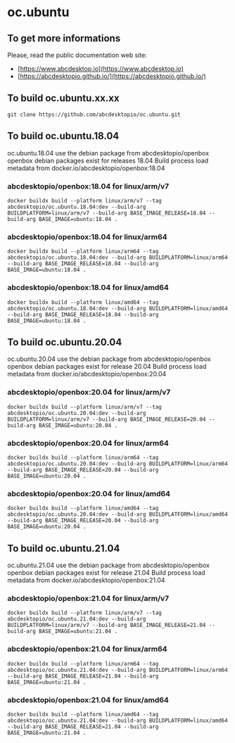 # oc.ubuntu

## To get more informations

Please, read the public documentation web site:
* [https://www.abcdesktop.io](https://www.abcdesktop.io)
* [https://abcdesktopio.github.io/](https://abcdesktopio.github.io/)


## To build oc.ubuntu.xx.xx

```
git clone https://github.com/abcdesktopio/oc.ubuntu.git
```

## To build oc.ubuntu.18.04

oc.ubuntu.18.04 use the debian package from abcdesktopio/openbox
openbox debian packages exist for releases 18.04
Build process load metadata from docker.io/abcdesktopio/openbox:18.04

### abcdesktopio/openbox:18.04 for linux/arm/v7

```
docker buildx build --platform linux/arm/v7 --tag abcdesktopio/oc.ubuntu.18.04:dev --build-arg BUILDPLATFORM=linux/arm/v7 --build-arg BASE_IMAGE_RELEASE=18.04 --build-arg BASE_IMAGE=ubuntu:18.04 .
```

### abcdesktopio/openbox:18.04 for linux/arm64

```
docker buildx build --platform linux/arm64 --tag abcdesktopio/oc.ubuntu.18.04:dev --build-arg BUILDPLATFORM=linux/arm64 --build-arg BASE_IMAGE_RELEASE=18.04 --build-arg BASE_IMAGE=ubuntu:18.04 .
```

### abcdesktopio/openbox:18.04 for linux/amd64

```
docker buildx build --platform linux/amd64 --tag abcdesktopio/oc.ubuntu.18.04:dev --build-arg BUILDPLATFORM=linux/amd64 --build-arg BASE_IMAGE_RELEASE=18.04 --build-arg BASE_IMAGE=ubuntu:18.04 .
```

## To build oc.ubuntu.20.04

oc.ubuntu.20.04 use the debian package from abcdesktopio/openbox
openbox debian packages exist for release 20.04
Build process load metadata from docker.io/abcdesktopio/openbox:20.04

### abcdesktopio/openbox:20.04 for linux/arm/v7

```
docker buildx build --platform linux/arm/v7 --tag abcdesktopio/oc.ubuntu.20.04:dev --build-arg BUILDPLATFORM=linux/arm/v7 --build-arg BASE_IMAGE_RELEASE=20.04 --build-arg BASE_IMAGE=ubuntu:20.04 .
```

### abcdesktopio/openbox:20.04 for linux/arm64

```
docker buildx build --platform linux/arm64 --tag abcdesktopio/oc.ubuntu.20.04:dev --build-arg BUILDPLATFORM=linux/arm64 --build-arg BASE_IMAGE_RELEASE=20.04 --build-arg BASE_IMAGE=ubuntu:20.04 .
```

### abcdesktopio/openbox:20.04 for linux/amd64

```
docker buildx build --platform linux/amd64 --tag abcdesktopio/oc.ubuntu.20.04:dev --build-arg BUILDPLATFORM=linux/amd64 --build-arg BASE_IMAGE_RELEASE=20.04 --build-arg BASE_IMAGE=ubuntu:20.04 .
```

## To build oc.ubuntu.21.04

oc.ubuntu.21.04 use the debian package from abcdesktopio/openbox
openbox debian packages exist for release 21.04
Build process load metadata from docker.io/abcdesktopio/openbox:21.04

### abcdesktopio/openbox:21.04 for linux/arm/v7
```
docker buildx build --platform linux/arm/v7 --tag abcdesktopio/oc.ubuntu.21.04:dev --build-arg BUILDPLATFORM=linux/arm/v7 --build-arg BASE_IMAGE_RELEASE=21.04 --build-arg BASE_IMAGE=ubuntu:21.04 .
```

### abcdesktopio/openbox:21.04 for linux/arm64
```
docker buildx build --platform linux/arm64 --tag abcdesktopio/oc.ubuntu.21.04:dev --build-arg BUILDPLATFORM=linux/arm64 --build-arg BASE_IMAGE_RELEASE=21.04 --build-arg BASE_IMAGE=ubuntu:21.04 .
```
### abcdesktopio/openbox:21.04 for linux/amd64
```
docker buildx build --platform linux/amd64 --tag abcdesktopio/oc.ubuntu.21.04:dev --build-arg BUILDPLATFORM=linux/amd64 --build-arg BASE_IMAGE_RELEASE=21.04 --build-arg BASE_IMAGE=ubuntu:21.04 .
```
